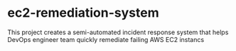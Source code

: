 # ec2-remediation-system
This project creates a semi-automated incident response system that helps DevOps engineer team quickly remediate failing AWS EC2 instancs
